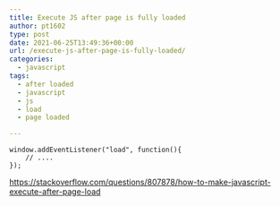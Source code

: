 ```yaml
---
title: Execute JS after page is fully loaded
author: pt1602
type: post
date: 2021-06-25T13:49:36+00:00
url: /execute-js-after-page-is-fully-loaded/
categories:
  - javascript
tags:
  - after loaded
  - javascript
  - js
  - load
  - page loaded

---
```

<pre class="wp-block-code"><code>window.addEventListener("load", function(){
    // ....
});</code></pre>

<https://stackoverflow.com/questions/807878/how-to-make-javascript-execute-after-page-load>